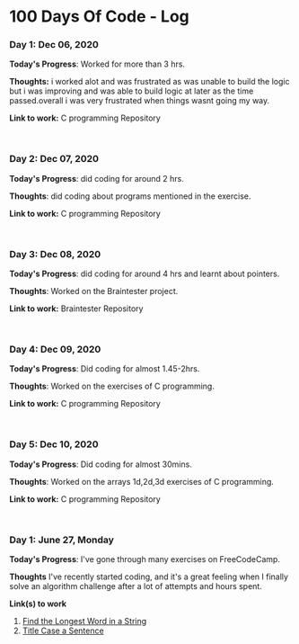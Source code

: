 # 100 Days Of Code - Log

### Day 1: Dec 06, 2020 

**Today's Progress**: Worked for more than 3 hrs.

**Thoughts:** i worked alot and was frustrated as was unable to build the logic but i was improving and was able to build logic at later as the time passed.overall i was very frustrated when things wasnt going my way.

**Link to work:** C programming Repository

<br>


### Day 2: Dec 07, 2020 

**Today's Progress**: did coding for around 2 hrs.

**Thoughts**: did coding about programs mentioned in the exercise.

**Link to work:** C programming Repository

<br>

### Day 3: Dec 08, 2020 

**Today's Progress**: did coding for around 4 hrs and learnt about pointers.

**Thoughts**: Worked on the Braintester project.

**Link to work:** Braintester Repository

<br>

### Day 4: Dec 09, 2020 

**Today's Progress**: Did coding for almost 1.45-2hrs.

**Thoughts**: Worked on the exercises of C programming.

**Link to work:** C programming Repository

<br>

### Day 5: Dec 10, 2020 

**Today's Progress**: Did coding for almost 30mins.

**Thoughts**: Worked on the arrays 1d,2d,3d exercises of C programming.

**Link to work:** C programming Repository

<br>


### Day 1: June 27, Monday

**Today's Progress**: I've gone through many exercises on FreeCodeCamp.

**Thoughts** I've recently started coding, and it's a great feeling when I finally solve an algorithm challenge after a lot of attempts and hours spent.

**Link(s) to work**
1. [Find the Longest Word in a String](https://www.freecodecamp.com/challenges/find-the-longest-word-in-a-string)
2. [Title Case a Sentence](https://www.freecodecamp.com/challenges/title-case-a-sentence)

